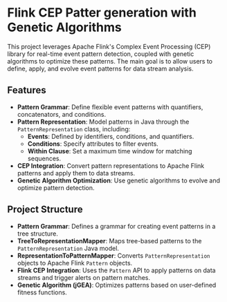 # Flink CEP Patter generation with Genetic Algorithms
This project leverages Apache Flink's Complex Event Processing (CEP) library for real-time event pattern detection, coupled with genetic algorithms to optimize these patterns. The main goal is to allow users to define, apply, and evolve event patterns for data stream analysis.

## Features

- **Pattern Grammar**: Define flexible event patterns with quantifiers, concatenators, and conditions.
- **Pattern Representation**: Model patterns in Java through the `PatternRepresentation` class, including:
  - **Events**: Defined by identifiers, conditions, and quantifiers.
  - **Conditions**: Specify attributes to filter events.
  - **Within Clause**: Set a maximum time window for matching sequences.
- **CEP Integration**: Convert pattern representations to Apache Flink patterns and apply them to data streams.
- **Genetic Algorithm Optimization**: Use genetic algorithms to evolve and optimize pattern detection.

## Project Structure

- **Pattern Grammar**: Defines a grammar for creating event patterns in a tree structure.
- **TreeToRepresentationMapper**: Maps tree-based patterns to the `PatternRepresentation` Java model.
- **RepresentationToPatternMapper**: Converts `PatternRepresentation` objects to Apache Flink `Pattern` objects.
- **Flink CEP Integration**: Uses the `Pattern` API to apply patterns on data streams and trigger alerts on pattern matches.
- **Genetic Algorithm (jGEA)**: Optimizes patterns based on user-defined fitness functions.
